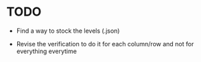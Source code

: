 # TODO

- Find a way to stock the levels (.json)

- Revise the verification to do it for each column/row and not for everything everytime